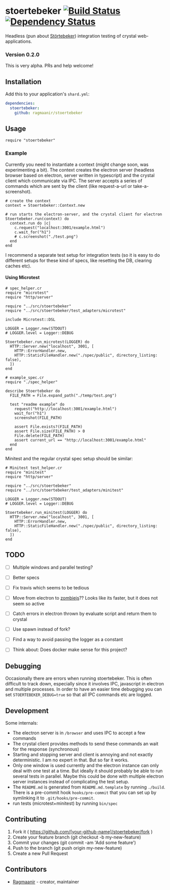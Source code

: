# stoertebeker [![Build Status](https://travis-ci.org/Ragmaanir/stoertebeker.svg?branch=master)](https://travis-ci.org/Ragmaanir/stoertebeker)[![Dependency Status](https://shards.rocks/badge/github/ragmaanir/stoertebeker/status.svg)](https://shards.rocks/github/ragmaanir/stoertebeker)

Headless (pun about [Störtebeker](https://en.wikipedia.org/wiki/Klaus_St%C3%B6rtebeker)) integration testing of crystal web-applications.

### Version 0.2.0
This is very alpha. PRs and help welcome!

## Installation

Add this to your application's `shard.yml`:

```yaml
dependencies:
  stoertebeker:
    github: ragmaanir/stoertebeker
```

## Usage

```crystal
require "stoertebeker"
```

### Example
Currently you need to instantiate a context (might change soon, was experimenting a bit). The context creates the electron server (headless browser based on electron, server written in typescript) and the crystal client which communicate via IPC. The server accepts a series of commands which are sent by the client (like request-a-url or take-a-screenshot).

```crystal
# create the context
context = Stoertebeker::Context.new

# run starts the electron-server, and the crystal client for electron
Stoertebeker.run(context) do
  context.run do |c|
    c.request("localhost:3001/example.html")
    c.wait_for("h1")
    # c.screenshot("./test.png")
  end
end
```

I recommend a separate test setup for integration tests (so it is easy to do different setups for these kind of specs, like resetting the DB, clearing caches etc).


#### Using Microtest

```crystal
# spec_helper.cr
require "microtest"
require "http/server"

require "../src/stoertebeker"
require "../src/stoertebeker/test_adapters/microtest"

include Microtest::DSL

LOGGER = Logger.new(STDOUT)
# LOGGER.level = Logger::DEBUG

Stoertebeker.run_microtest(LOGGER) do
  HTTP::Server.new("localhost", 3001, [
    HTTP::ErrorHandler.new,
    HTTP::StaticFileHandler.new("./spec/public", directory_listing: false),
  ])
end

```

```crystal
# example_spec.cr
require "./spec_helper"

describe Stoertebeker do
  FILE_PATH = File.expand_path("./temp/test.png")

  test "readme example" do
    request("http://localhost:3001/example.html")
    wait_for("h1")
    screenshot(FILE_PATH)

    assert File.exists?(FILE_PATH)
    assert File.size(FILE_PATH) > 0
    File.delete(FILE_PATH)
    assert current_url == "http://localhost:3001/example.html"
  end
end

```

Minitest and the regular crystal spec setup should be similar:

```crystal
# Minitest test_helper.cr
require "minitest"
require "http/server"

require "../src/stoertebeker"
require "../src/stoertebeker/test_adapters/minitest"

LOGGER = Logger.new(STDOUT)
# LOGGER.level = Logger::DEBUG

Stoertebeker.run_minitest(LOGGER) do
  HTTP::Server.new("localhost", 3001, [
    HTTP::ErrorHandler.new,
    HTTP::StaticFileHandler.new("./spec/public", directory_listing: false),
  ])
end

```

## TODO


- [ ] Multiple windows and parallel testing?
- [ ] Better specs
- [ ] Fix travis which seems to be tedious
- [ ] Move from electron to [zombiejs](https://github.com/assaf/zombie)?? Looks like its faster, but it does not seem so active
- [ ] Catch errors in electron thrown by evaluate script and return them to crystal
- [ ] Use spawn instead of fork?
- [ ] Find a way to avoid passing the logger as a constant
- [ ] Think about: Does docker make sense for this project?


## Debugging

Occasionally there are errors when running stoertebeker. This is often difficult to track down, especially since it involves IPC, javascript in electron and multiple processes. In order to have an easier time debugging you can set `STOERTEBEKER_DEBUG=true` so that all IPC commands etc are logged.

## Development

Some internals:

- The electron server is in `/browser` and uses IPC to accept a few commands
- The crystal client provides methods to send these commands an wait for the response (synchronous)
- Starting and stopping server and client is annoying and not exactly deterministic. I am no expert in that. But so far it works.
- Only one window is used currently and the electron instance can only deal with one test at a time. But ideally it should probably be able to run several tests in parallel. Maybe this could be done with multiple electron server instances instead of complicating the test setup.
- The `README.md` is generated from `README.md.template` by running `./build`. There is a pre-commit hook `hooks/pre-commit` that you can set up by symlinking it to `.git/hooks/pre-commit`.
- run tests (microtest+minitest) by running `bin/spec`

## Contributing

1. Fork it ( https://github.com/[your-github-name]/stoertebeker/fork )
2. Create your feature branch (git checkout -b my-new-feature)
3. Commit your changes (git commit -am 'Add some feature')
4. Push to the branch (git push origin my-new-feature)
5. Create a new Pull Request

## Contributors

- [Ragmaanir](https://github.com/ragmaanir) - creator, maintainer
